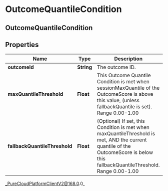 # OutcomeQuantileCondition

## OutcomeQuantileCondition

## Properties

|Name | Type | Description | Notes|
|------------ | ------------- | ------------- | -------------|
| **outcomeId** | **String** | The outcome ID. | |
| **maxQuantileThreshold** | **Float** | This Outcome Quantile Condition is met when sessionMaxQuantile of the OutcomeScore is above this value, (unless fallbackQuantile is set). Range 0.00-1.00 | |
| **fallbackQuantileThreshold** | **Float** | (Optional) If set, this Condition is met when maxQuantileThreshold is met, AND the current quantile of the OutcomeScore is below this fallbackQuantileThreshold. Range 0.00-1.00 | [optional] |



_PureCloudPlatformClientV2@168.0.0_
